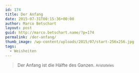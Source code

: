 ```yaml
---
id: 174
title: Der Anfang
date: 2015-07-31T00:15:36+00:00
author: Marco Betschart
layout: post
guid: http://marco.betschart.name/?p=174
permalink: /der-anfang/
thumb_image: /wp-content/uploads/2015/07/start-256x256.jpg
tags:
  - Weisheiten
---
```

> Der Anfang ist die Hälfte des Ganzen. <small>Aristoteles</small>
